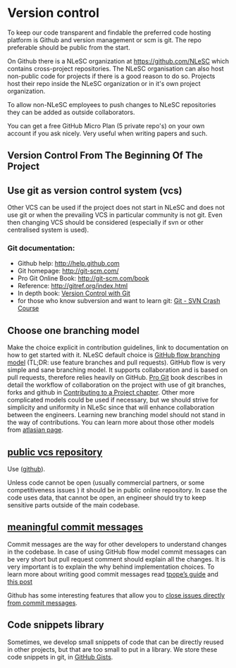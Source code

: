 # Version control

To keep our code transparent and findable the preferred code hosting platform is Github and version management or scm is git. The repo preferable should be public from the start.

On Github there is a NLeSC organization at https://github.com/NLeSC which contains cross-project repositories. The NLeSC organisation can also host non-public code for projects if there is a good reason to do so. Projects host their repo inside the NLeSC organization or in it's own project organization.

To allow non-NLeSC employees to push changes to NLeSC repositories they can be added as outside collaborators.

You can get a free GitHub Micro Plan (5 private repo's) on your own account if you ask nicely. Very useful when writing papers and such.

## Version Control From The Beginning Of The Project

## Use git as version control system (vcs)

Other VCS can be used if the project does not start in NLeSC and does not use git or when the prevailing VCS in particular community
is not git. Even then changing VCS should be considered (especially if svn or other centralised system is used).

### Git documentation:

* Github help: http://help.github.com
* Git homepage: http://git-scm.com/
* Pro Git Online Book: http://git-scm.com/book
* Reference: http://gitref.org/index.html
* In depth book: [Version Control with Git](http://www.amazon.com/Version-Control-Git-collaborative-development/dp/1449316387/ref=sr_1_1?ie=UTF8&qid=1347950111&sr=8-1&keywords=git)
* for those who know subversion and want to learn git: [Git - SVN Crash Course](http://git-scm.com/course/svn.html)

## Choose one branching model

Make the choice explicit in contribution guidelines, link to documentation on how to get started with it.
NLeSC default choice is [GitHub flow branching model](https://guides.github.com/introduction/flow/)
(TL;DR: use feature branches and pull requests).
GitHub flow is very simple and sane branching model. It supports collaboration and is based on pull requests, therefore relies
heavily on GitHub. [Pro Git](https://git-scm.com/doc) book describes in detail the workflow of collaboration on the project
with use of git branches,
forks and github in [Contributing to a Project chapter](https://git-scm.com/book/en/v2/GitHub-Contributing-to-a-Project).
Other more complicated models could be used if necessary, but we should strive for simplicity and uniformity
in NLeSc since that will enhance collaboration between the engineers. Learning new branching model should not stand in the way
of contributions.
You can learn more about those other models from [atlasian page](https://www.atlassian.com/git/tutorials/comparing-workflows).

## [public vcs repository](#public-vcs)

Use ([github](https://github.com/)).

Unless code cannot be open (usually commercial partners, or some competitiveness issues ) it should be in public online repository.
In case the code uses data, that cannot be open, an engineer should try to keep sensitive parts outside of the main codebase.

## [meaningful commit messages](#meaningful-commit-messages)

Commit messages are the way for other developers to understand changes in the codebase. In case of using GitHub flow model commit
messages can be very short but pull request comment should explain all the changes. It is very important is to explain the why
behind implementation choices. To learn more about writing good commit messages read
[tpope’s guide](http://tbaggery.com/2008/04/19/a-note-about-git-commit-messages.html)
and [this post](http://who-t.blogspot.nl/2009/12/on-commit-messages.html)


Github has some interesting features that allow you to [close issues directly from commit messages](https://help.github.com/articles/closing-issues-via-commit-messages/).

## Code snippets library
Sometimes, we develop small snippets of code that can be directly reused in other projects, but that are too small to put in a library. We store these code snippets in git, in [GitHub Gists](https://gist.github.com/).

